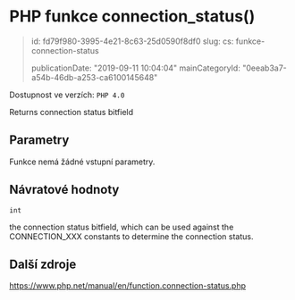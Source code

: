 PHP funkce connection_status()
==============================

> id: fd79f980-3995-4e21-8c63-25d0590f8df0
> slug:
> 	cs: funkce-connection-status
>
> publicationDate: "2019-09-11 10:04:04"
> mainCategoryId: "0eeab3a7-a54b-46db-a253-ca6100145648"

Dostupnost ve verzích: `PHP 4.0`

Returns connection status bitfield


Parametry
--------------

Funkce nemá žádné vstupní parametry.

Návratové hodnoty
----------------

`int`

the connection status bitfield, which can be used against the
CONNECTION_XXX constants to determine the connection
status.

Další zdroje
------------

https://www.php.net/manual/en/function.connection-status.php
